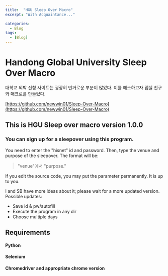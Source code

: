 ```yaml
---
title:  "HGU Sleep Over Macro"
excerpt: "With Acquaintance..."

categories:
  - Blog
tags:
  - [Blog]
---
```


# Handong Global University Sleep Over Macro

대학교 외박 신청 사이트는 굉장히 번거로운 부분이 많았다. 이를 해소하고자 랩실 친구와 매크로를 만들었다. 

[https://github.com/newwin01/Sleep-Over-Macro](https://github.com/newwin01/Sleep-Over-Macro)

## This is HGU Sleep over macro version 1.0.0

### You can sign up for a sleepover using this program. 

You need to enter the "hisnet" id and password. Then, type the venue and purpose of the sleepover. 
The format will be:
> "venue"에서 "purpose."

If you edit the source code, you may put the parameter permanently. It is up to you. 

I and SB have more ideas about it; please wait for a more updated version.
Possible updates:
* Save id & pw/autofill
* Execute the program in any dir
* Choose multiple days

## Requirements

#### Python
#### Selenium
#### Chromedriver and appropriate chrome version